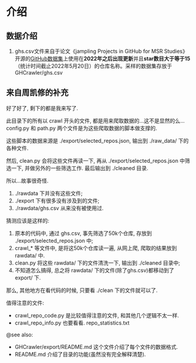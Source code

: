 # 介绍

## 数据介绍

1. ghs.csv文件来自于论文《jampling Projects in GitHub for MSR Studies》开源的[GitHub数据集](https://seart-ghs.si.usi.ch)上使用在**2022年之后出现更新**并且**star数目大于等于15**（统计时间截止2022年5月20日）的仓库名称。采样的数据集存放于GHCrawler/ghs.csv


## 来自周凯修的补充

好了好了, 剩下的都是我来写了. 

此目录下的所有以 crawl 开头的文件, 都是用来爬取数据的...这不是显然的么... config.py 和 path.py 两个文件是为这些爬取数据的脚本做支撑的. 

这些脚本的数据来源是 ./export/selected_repos.json, 输出到 ./raw_data/ 下的各种文件. 

然后, clean.py 会将这些文件再读一下, 再从 ./export/selected_repos.json 中筛选一下, 并做另外的一些筛选工作. 最后输出到 ./cleaned 目录. 

所以...故事很奇怪.
1. ./rawdata 下并没有这些文件; 
2. ./export 下有很多没有涉及到的文件; 
3. ./rawdata/ghs.csv 从来没有被使用过. 

猜测应该是这样的: 

1. 原本的代码中, 通过 ghs.csv, 事先筛选了50k个仓库, 存放到 ./export/selected_repos.json 中; 
2. crawl_* 等文件中, 是将这50k个仓库读一遍, 从网上爬, 爬取的结果放到 rawdata/ 中. 
3. clean.py 将这些 rawdata/ 下的文件清洗一下, 输出到 ./cleaned 目录中; 
4. 不知道怎么搞得, 总之将 rawdata/ 下的文件(除了ghs.csv)都移动到了 export/ 下.

那么, 其他地方在看代码的时候, 只要看 ./clean 下的文件就可以了. 

值得注意的文件: 

- crawl_repo_code.py 是比较值得注意的文件, 和其他几个逻辑不太一样. 
- crawl_repo_info.py 也要看看. repo_statistics.txt

@see also:
- GHCrawler/export/README.md  这个文件介绍了每个文件的数据格式. 
- README.md  介绍了目录的功能(虽然没有完全解释清楚). 
